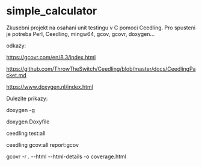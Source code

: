 # simple_calculator

Zkusebni projekt na osahani unit testingu v C pomoci Ceedling. Pro spusteni je potreba Perl, Ceedling, mingw64, gcov, gcovr, doxygen...

odkazy:

https://gcovr.com/en/8.3/index.html

https://github.com/ThrowTheSwitch/Ceedling/blob/master/docs/CeedlingPacket.md

https://www.doxygen.nl/index.html

Dulezite prikazy:

doxygen -g

doxygen Doxyfile

ceedling test:all

ceedling gcov:all report:gcov

gcovr -r . --html --html-details -o coverage.html




